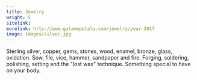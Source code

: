 ```yaml
---
title: Jewelry
weight: 5
sitelink: 
morelink: http://www.gatamepetala.com/jewelry/year-2017
image: images/silver.jpg
---
```


Sterling silver, copper, gems, stones, wood, enamel, bronze, glass, oxidation.
Sow, file, vice, hammer, sandpaper and fire.
Forging, soldering, polishing, setting and the "lost wax" technique.
Something special to have on your body.
